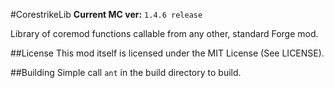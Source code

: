 #CorestrikeLib
**Current MC ver:** `1.4.6 release`

Library of coremod functions callable from any other, standard Forge mod.

##License
This mod itself is licensed under the MIT License (See LICENSE).

##Building
Simple call `ant` in the build directory to build.